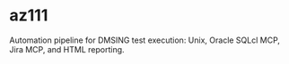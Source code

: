 # az111
Automation pipeline for DMSING test execution: Unix, Oracle SQLcl MCP, Jira MCP, and HTML reporting.
